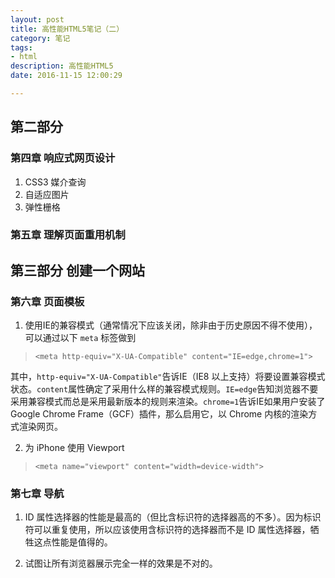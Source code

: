 ```yaml
---
layout: post
title: 高性能HTML5笔记（二）
category: 笔记
tags: 
- html
description: 高性能HTML5
date: 2016-11-15 12:00:29

---
```


## 第二部分

### 第四章 响应式网页设计

1. CSS3 媒介查询
2. 自适应图片
3. 弹性栅格

### 第五章 理解页面重用机制

## 第三部分 创建一个网站

### 第六章 页面模板

1. 使用IE的兼容模式（通常情况下应该关闭，除非由于历史原因不得不使用），可以通过以下 `meta` 标签做到

> `<meta http-equiv="X-UA-Compatible" content="IE=edge,chrome=1">`

其中，`http-equiv="X-UA-Compatible"`告诉IE（IE8 以上支持）将要设置兼容模式状态。`content`属性确定了采用什么样的兼容模式规则。`IE=edge`告知浏览器不要采用兼容模式而总是采用最新版本的规则来渲染。`chrome=1`告诉IE如果用户安装了 Google Chrome Frame（GCF）插件，那么启用它，以 Chrome 内核的渲染方式渲染网页。

2. 为 iPhone 使用 Viewport

> `<meta name="viewport" content="width=device-width">`

### 第七章 导航

1. ID 属性选择器的性能是最高的（但比含标识符的选择器高的不多）。因为标识符可以重复使用，所以应该使用含标识符的选择器而不是 ID 属性选择器，牺牲这点性能是值得的。

2. 试图让所有浏览器展示完全一样的效果是不对的。